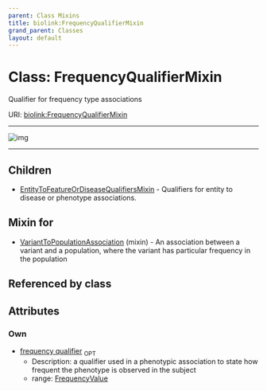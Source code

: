 ```yaml
---
parent: Class Mixins
title: biolink:FrequencyQualifierMixin
grand_parent: Classes
layout: default
---
```


# Class: FrequencyQualifierMixin


Qualifier for frequency type associations

URI: [biolink:FrequencyQualifierMixin](https://w3id.org/biolink/vocab/FrequencyQualifierMixin)


---

![img](http://yuml.me/diagram/nofunky;dir:TB/class/[VariantToPopulationAssociation]uses%20-.-%3E[FrequencyQualifierMixin%7Cfrequency_qualifier:frequency_value%20%3F],[FrequencyQualifierMixin]%5E-[EntityToFeatureOrDiseaseQualifiersMixin],[VariantToPopulationAssociation],[EntityToFeatureOrDiseaseQualifiersMixin])

---


## Children

 * [EntityToFeatureOrDiseaseQualifiersMixin](EntityToFeatureOrDiseaseQualifiersMixin.md) - Qualifiers for entity to disease or phenotype associations.

## Mixin for

 * [VariantToPopulationAssociation](VariantToPopulationAssociation.md) (mixin)  - An association between a variant and a population, where the variant has particular frequency in the population

## Referenced by class


## Attributes


### Own

 * [frequency qualifier](frequency_qualifier.md)  <sub>OPT</sub>
     * Description: a qualifier used in a phenotypic association to state how frequent the phenotype is observed in the subject
     * range: [FrequencyValue](types/FrequencyValue.md)
